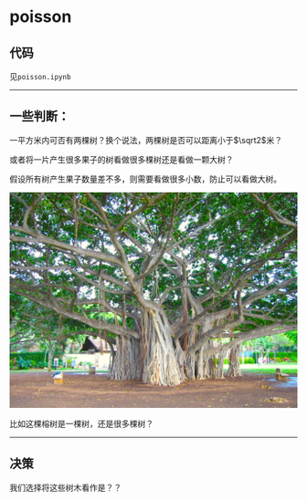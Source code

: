 # poisson

## 代码

见`poisson.ipynb`

---

## 一些判断：

一平方米内可否有两棵树？换个说法，两棵树是否可以距离小于$\sqrt2$米？

或者将一片产生很多果子的树看做很多棵树还是看做一颗大树？

假设所有树产生果子数量差不多，则需要看做很多小数，防止可以看做大树。

![榕树](MD.assets/榕树.jpg)

比如这棵榕树是一棵树，还是很多棵树？

---

## 决策

我们选择将这些树木看作是？？